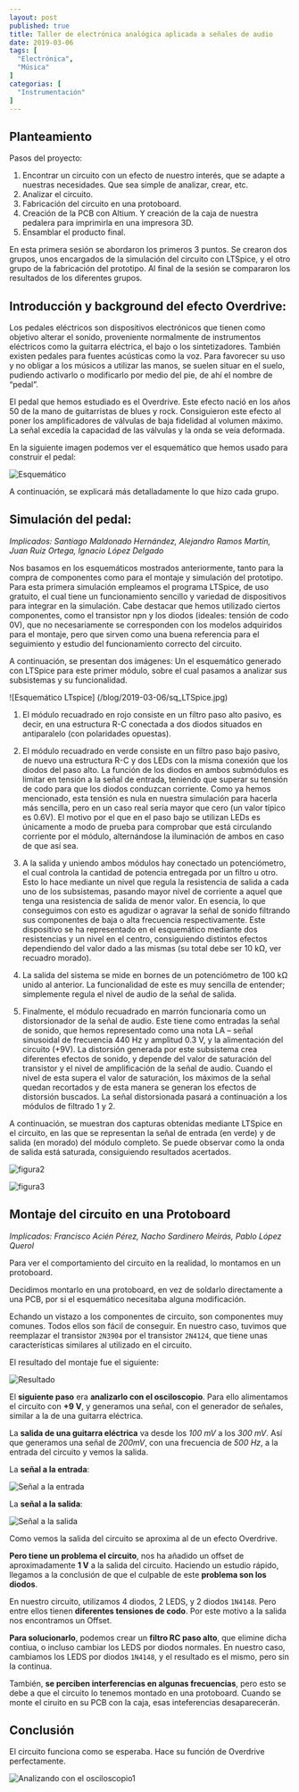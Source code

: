 ```yaml
---
layout: post
published: true
title: Taller de electrónica analógica aplicada a señales de audio
date: 2019-03-06
tags: [
  "Electrónica",
  "Música"
]
categorias: [
  "Instrumentación"
]
---
```


 




## Planteamiento

Pasos del proyecto:

1. Encontrar un circuito con un efecto de nuestro interés, que se adapte a nuestras necesidades. Que sea simple de analizar, crear, etc.
2. Analizar el circuito.
3. Fabricación del circuito en una protoboard.
4. Creación de la PCB con Altium. Y creación de la caja de nuestra pedalera para imprimirla en una impresora 3D.
5. Ensamblar el producto final.

En esta primera sesión se abordaron los primeros 3 puntos. Se crearon dos grupos, unos encargados de la simulación del circuito con LTSpice, y el otro grupo de la fabricación del prototipo. Al final de la sesión se compararon los resultados de los diferentes grupos.


## Introducción y background del efecto Overdrive:

Los pedales eléctricos son dispositivos electrónicos que tienen como objetivo alterar el sonido, proveniente normalmente de instrumentos eléctricos como la guitarra eléctrica, el bajo o los sintetizadores. También existen pedales para fuentes acústicas como la voz. Para favorecer su uso y no obligar a los músicos a utilizar las manos, se suelen situar en el suelo, pudiendo activarlo o modificarlo por medio del pie, de ahí el nombre de “pedal”. 

El pedal que hemos estudiado es el Overdrive. Este efecto nació en los años 50 de la mano de guitarristas de blues y rock. Consiguieron este efecto al poner los amplificadores de válvulas de baja fidelidad al volumen máximo. La señal excedía la capacidad de las válvulas y la onda se veía deformada. 

En la siguiente imagen podemos ver el esquemático que hemos usado para construir el pedal:

![Esquemático](/blog/2019-03-06/esquematico.jpeg)


A continuación, se explicará más detalladamente lo que hizo cada grupo.


## Simulación del pedal: 
*Implicados: Santiago Maldonado Hernández, Alejandro Ramos Martín, Juan Ruiz Ortega, Ignacio López Delgado*

Nos basamos en los esquemáticos mostrados anteriormente, tanto para la compra de componentes como para el montaje y simulación del prototipo. Para esta primera simulación empleamos el programa LTSpice, de uso gratuito, el cual tiene un funcionamiento sencillo y variedad de dispositivos para integrar en la simulación. Cabe destacar que hemos utilizado ciertos componentes, como el transistor npn y los diodos (ideales: tensión de codo 0V), que no necesariamente se corresponden con los modelos adquiridos para el montaje, pero que sirven como una buena referencia para el seguimiento y estudio del funcionamiento correcto del circuito.

A continuación, se presentan dos imágenes: Un  el esquemático generado con LTSpice para este primer módulo, sobre el cual pasamos a analizar sus subsistemas y su funcionalidad.


![Esquemático LTspice] (/blog/2019-03-06/sq_LTSpice.jpg)


1. El módulo recuadrado en rojo consiste en un filtro paso alto pasivo, es decir, en una estructura R-C conectada a dos diodos situados en antiparalelo (con polaridades opuestas).

2. El módulo recuadrado en verde consiste en un filtro paso bajo pasivo, de nuevo una estructura R-C y dos LEDs con la misma conexión que los diodos del paso alto.
La función de los diodos en ambos submódulos es limitar en tensión a la señal de entrada, teniendo que superar su tensión de codo para que los diodos conduzcan corriente. Como ya hemos mencionado, esta tensión es nula en nuestra simulación para hacerla más sencilla, pero en un caso real sería mayor que cero (un valor típico es 0.6V). El motivo por el que en el paso bajo se utilizan LEDs es únicamente a modo de prueba para comprobar que está circulando corriente por el módulo, alternándose la iluminación de ambos en caso de que así sea.

3. A la salida y uniendo ambos módulos hay conectado un potenciómetro, el cual controla la cantidad de potencia entregada por un filtro u otro. Esto lo hace mediante un nivel que regula la resistencia de salida a cada uno de los subsistemas, pasando mayor nivel de corriente a aquel que tenga una resistencia de salida de menor valor. En esencia, lo que conseguimos con esto es agudizar o agravar la señal de sonido filtrando sus componentes de baja o alta frecuencia respectivamente. Este dispositivo se ha representado en el esquemático mediante dos resistencias y un nivel en el centro, consiguiendo distintos efectos dependiendo del valor dado a las mismas (su total debe ser 10 kΩ, ver recuadro morado).

4. La salida del sistema se mide en bornes de un potenciómetro de 100 kΩ unido al anterior. La funcionalidad de este es muy sencilla de entender; simplemente regula el nivel de audio de la señal de salida.

5. Finalmente, el módulo recuadrado en marrón funcionaría como un distorsionador de la señal de audio. Este tiene como entradas la señal de sonido, que hemos representado como una nota LA – señal sinusoidal de frecuencia 440 Hz y amplitud 0.3 V, y la alimentación del circuito (+9V). La distorsión generada por este subsistema crea diferentes efectos de sonido, y depende del valor de saturación del transistor y el nivel de amplificación de la señal de audio. Cuando el nivel de esta supera el valor de saturación, los máximos de la señal quedan recortados y de esta manera se generan los efectos de distorsión buscados. La señal distorsionada pasará a continuación a los módulos de filtrado 1 y 2.

A continuación, se muestran dos capturas obtenidas mediante LTSpice en el circuito, en las que se representan la señal de entrada (en verde) y de salida (en morado) del módulo completo. Se puede observar como la onda de salida está saturada, consiguiendo resultados acertados. 


![figura2](/blog/2019-03-06/figura2.jpg)



![figura3](/blog/2019-03-06/figura3.jpg)


## Montaje del circuito en una Protoboard

*Implicados: Francisco Acién Pérez, Nacho Sardinero Meirás, Pablo López Querol*

Para ver el comportamiento del circuito en la realidad, lo montamos en un protoboard.

Decidimos montarlo en una protoboard, en vez de soldarlo directamente a una PCB, por si el esquemático necesitaba alguna modificación.

Echando un vistazo a los componentes de circuito, son componentes muy comunes. Todos ellos son fácil de conseguir. En nuestro caso, tuvimos que reemplazar el transistor `2N3904` por el transistor `2N4124`, que tiene unas características similares al utilizado en el circuito.

El resultado del montaje fue el siguiente:

![Resultado](/blog/2019-03-06/resultado.jpg)

El **siguiente paso** era **analizarlo con el osciloscopio**. Para ello alimentamos el circuito con **+9 V**, y generamos una señal, con el generador de señales, similar a la de una guitarra eléctrica.

La **salida de una guitarra eléctrica** va desde los *100 mV* a los *300 mV*. Así que generamos una señal de *200mV*, con una frecuencia de *500 Hz*, a la entrada del circuito y vemos la salida.

La **señal a la entrada**:

![Señal a la entrada](/blog/2019-03-06/entrada.jpeg)

La **señal a la salida**:

![Señal a la salida](/blog/2019-03-06/salida.jpeg)

Como vemos la salida del circuito se aproxima al de un efecto Overdrive.

**Pero tiene un problema el circuito**, nos ha añadido un offset de  aproximadamente **1 V** a la salida del circuito. Haciendo un estudio rápido, llegamos a la conclusión de que el culpable de este **problema son los diodos**.

En nuestro circuito, utilizamos 4 diodos, 2 LEDS, y 2 diodos `1N4148`. Pero entre ellos tienen **diferentes tensiones de codo**. Por este motivo a la salida nos encontramos un Offset.

**Para solucionarlo**, podemos crear un **filtro RC paso alto**, que elimine dicha contiua, o incluso cambiar los LEDS por diodos normales. En nuestro caso, cambiamos los LEDS por diodos `1N4148`, y el resultado es el mismo, pero sin la continua.

También, **se perciben interferencias en algunas frecuencias**, pero esto se debe a que el circuito lo tenemos montado en una protoboard. Cuando se monte el ciruito en su PCB con la caja, esas inteferencias desaparecerán.

## Conclusión

El circuito funciona como se esperaba. Hace su función de Overdrive perfectamente.

![Analizando con el osciloscopio1](/blog/2019-03-06/analizando1.jpg)





